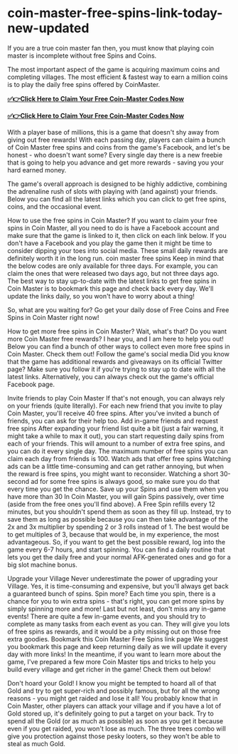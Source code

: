 # coin-master-free-spins-link-today-new-updated

If you are a true coin master fan then, you must know that playing coin master is incomplete without free Spins and Coins.

The most important aspect of the game is acquiring maximum coins and completing villages. The most efficient & fastest way to earn a million coins is to play the daily free spins offered by CoinMaster.

**[✅👉Click Here to Claim Your Free Coin-Master Codes Now](https://usadeals.pro/Coin-Master)**

**[✅👉Click Here to Claim Your Free Coin-Master Codes Now](https://usadeals.pro/Coin-Master)**

With a player base of millions, this is a game that doesn't shy away from giving out free rewards! With each passing day, players can claim a bunch of Coin Master free spins and coins from the game's Facebook, and let's be honest - who doesn't want some? Every single day there is a new freebie that is going to help you advance and get more rewards - saving you your hard earned money.

The game's overall approach is designed to be highly addictive, combining the adrenaline rush of slots with playing with (and against) your friends. Below you can find all the latest links which you can click to get free spins, coins, and the occasional event.

How to use the free spins in Coin Master?
If you want to claim your free spins in Coin Master, all you need to do is have a Facebook account and make sure that the game is linked to it, then click on each link below. If you don't have a Facebook and you play the game then it might be time to consider dipping your toes into social media. These small daily rewards are definitely worth it in the long run.
coin master free spins
Keep in mind that the below codes are only available for three days. For example, you can claim the ones that were released two days ago, but not three days ago. The best way to stay up-to-date with the latest links to get free spins in Coin Master is to bookmark this page and check back every day. We'll update the links daily, so you won't have to worry about a thing!

So, what are you waiting for? Go get your daily dose of Free Coins and Free Spins in Coin Master right now!

How to get more free spins in Coin Master?
Wait, what's that? Do you want more Coin Master free rewards? I hear you, and I am here to help you out! Below you can find a bunch of other ways to collect even more free spins in Coin Master. Check them out!
Follow the game's social media
Did you know that the game has additional rewards and giveaways on its official Twitter page? Make sure you follow it if you're trying to stay up to date with all the latest links.
Alternatively, you can always check out the game's official Facebook page.

Invite friends to play Coin Master
If that's not enough, you can always rely on your friends (quite literally). For each new friend that you invite to play Coin Master, you'll receive 40 free spins. After you've invited a bunch of friends, you can ask for their help too.
Add in-game friends and request free spins
After expanding your friend list quite a bit (just a fair warning, it might take a while to max it out), you can start requesting daily spins from each of your friends. This will amount to a number of extra free spins, and you can do it every single day. The maximum number of free spins you can claim each day from friends is 100.
Watch ads that offer free spins
Watching ads can be a little time-consuming and can get rather annoying, but when the reward is free spins, you might want to reconsider. Watching a short 30-second ad for some free spins is always good, so make sure you do that every time you get the chance.
Save up your Spins and use them when you have more than 30
In Coin Master, you will gain Spins passively, over time (aside from the free ones you'll find above). A Free Spin refills every 12 minutes, but you shouldn't spend them as soon as they fill up. Instead, try to save them as long as possible because you can then take advantage of the 2x and 3x multiplier by spending 2 or 3 rolls instead of 1. The best would be to get multiples of 3, because that would be, in my experience, the most advantageous.
So, if you want to get the best possible reward, log into the game every 6-7 hours, and start spinning. You can find a daily routine that lets you get the daily free and your normal AFK-generated ones and go for a big slot machine bonus.

Upgrade your Village
Never underestimate the power of upgrading your Village. Yes, it is time-consuming and expensive, but you'll always get back a guaranteed bunch of spins.
Spin more?
Each time you spin, there is a chance for you to win extra spins - that's right, you can get more spins by simply spinning more and more!
Last but not least, don't miss any in-game events!
There are quite a few in-game events, and you should try to complete as many tasks from each event as you can. They will give you lots of free spins as rewards, and it would be a pity missing out on those free extra goodies.
Bookmark this Coin Master Free Spins link page
We suggest you bookmark this page and keep returning daily as we will update it every day with more links!
In the meantime, if you want to learn more about the game, I've prepared a few more Coin Master tips and tricks to help you build every village and get richer in the game! Check them out below!

Don't hoard your Gold!
I know you might be tempted to hoard all of that Gold and try to get super-rich and possibly famous, but for all the wrong reasons - you might get raided and lose it all! You probably know that in Coin Master, other players can attack your village and if you have a lot of Gold stored up, it's definitely going to put a target on your back.
Try to spend all the Gold (or as much as possible) as soon as you get it because even if you get raided, you won't lose as much. The three trees combo will give you protection against those pesky looters, so they won't be able to steal as much Gold.

